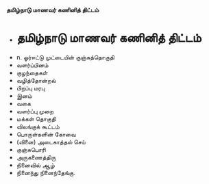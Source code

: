 **தமிழ்நாடு மாணவர் கணினித் திட்டம்**
- # தமிழ்நாடு மாணவர் கணினித் திட்டம்
- n. ஓர்ஈட்டு முட்டையின் குஞ்சுத்தொகுதி
- வளர்ப்பினம்
- குழந்தைகள்
- வழித்தோன்றல்
- பிறப்பு மரபு
-  இனம்
- வகை
- வளர்ப்பு முறை
- மக்கள் தொகுதி
- விலங்குக் கூட்டம்
- பொருள்களின் கோவை
- (வினை) அடைகாத்தல் செய்
- குஞ்சுபொரி
- அருகணைத்திரு
- நினைவில் ஆழ்
- நினைந்து நினைந்தேங்கு.

